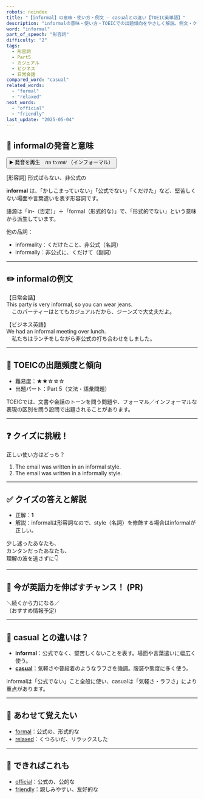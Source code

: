 ```yaml
---
robots: noindex
title: "【informal】の意味・使い方・例文 ― casualとの違い【TOEIC英単語】"
description: "informalの意味・使い方・TOEICでの出題傾向をやさしく解説。例文・クイズ付きでcasualとの違いもわかりやすく学べます。"
word: "informal"
part_of_speech: "形容詞"
difficulty: "2"
tags:
  - 形容詞
  - Part5
  - カジュアル
  - ビジネス
  - 日常会話
compared_word: "casual"
related_words:
  - "formal"
  - "relaxed"
next_words:
  - "official"
  - "friendly"
last_update: "2025-05-04"
---
```


## 🔰 informalの発音と意味

<button class="play-audio" onclick="playTTS('informal')">
  <span class="play-audio-main">
    ▶️ 発音を再生　/ɪnˈfɔːrml/
  </span>
  <span class="play-audio-sub">
    （インフォーマル）
  </span>
</button>

[形容詞] 形式ばらない、非公式の

**informal** は、「かしこまっていない」「公式でない」「くだけた」など、堅苦しくない場面や言葉遣いを表す形容詞です。

語源は「in-（否定）」＋「formal（形式的な）」で、「形式的でない」という意味から派生しています。

他の品詞：  
- informality：くだけたこと、非公式（名詞）
- informally：非公式に、くだけて（副詞）

---

## ✏️ informalの例文

【日常会話】  
This party is very informal, so you can wear jeans.  
　このパーティーはとてもカジュアルだから、ジーンズで大丈夫だよ。

【ビジネス英語】  
We had an informal meeting over lunch.  
　私たちはランチをしながら非公式の打ち合わせをしました。

---

## 🎯 TOEICの出題頻度と傾向

- 難易度：★★☆☆☆
- 出題パート：Part 5（文法・語彙問題）

TOEICでは、文書や会話のトーンを問う問題や、フォーマル／インフォーマルな表現の区別を問う設問で出題されることがあります。

---

## ❓ クイズに挑戦！

正しい使い方はどっち？

1. The email was written in an informal style.  
2. The email was written in a informally style.

---

## ✅ クイズの答えと解説

- 正解：**1**
- 解説：informalは形容詞なので、style（名詞）を修飾する場合はinformalが正しい。

少し迷ったあなたも、  
カンタンだったあなたも、  
理解の波を逃さずに👇️

---

## 🚀 今が英語力を伸ばすチャンス！ (PR)

<div class="info-center">
＼続くから力になる／<br>  
（おすすめ情報予定）
</div>

---

## 🤔  casual との違いは？

- **informal**：公式でなく、堅苦しくないことを表す。場面や言葉遣いに幅広く使う。
- **[casual](/word/casual)**：気軽さや普段着のようなラフさを強調。服装や態度に多く使う。

informalは「公式でない」こと全般に使い、casualは「気軽さ・ラフさ」により重点があります。

---

## 🧩 あわせて覚えたい

- [formal](/word/formal)：公式の、形式的な
- [relaxed](/word/relaxed)：くつろいだ、リラックスした

---

## 📖 できればこれも

- [official](/word/official)：公式の、公的な
- [friendly](/word/friendly)：親しみやすい、友好的な

<!-- cvid: aid14_bid33 -->
